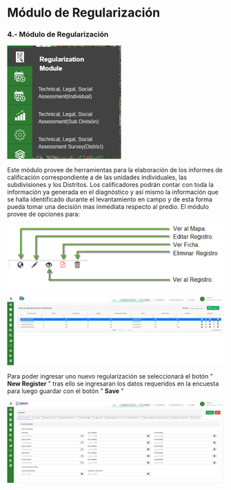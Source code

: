 # Módulo de Regularización

### 4.- Módulo de Regularización

![](../.gitbook/assets/image%20%28121%29.png)

Este módulo provee de herramientas para la elaboración de los informes de calificación correspondiente a de las unidades individuales, las subdivisiones y los Distritos. Los calificadores podrán contar con toda la información ya generada en el diagnóstico y así mismo la información que se halla identificado durante el levantamiento en campo y de esta forma pueda tomar una decisión mas inmediata respecto al predio. El módulo provee de opciones para:

![](../.gitbook/assets/image%20%28251%29.png)

![](../.gitbook/assets/image%20%2898%29.png)

Para poder ingresar uno nuevo regularización se seleccionará el botón " **New Register** " tras ello se ingresaran los datos requeridos en la encuesta para luego guardar con el botón " **Save** "

![](../.gitbook/assets/image%20%2893%29.png)



